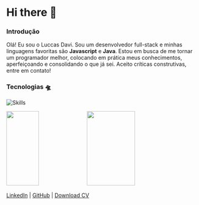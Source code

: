 # Hi there 🖖
### Introdução
Olá! Eu sou o Luccas Davi. Sou um desenvolvedor full-stack e minhas linguagens favoritas são **Javascript** e **Java**.
Estou em busca de me tornar um programador melhor, colocando em prática meus conhecimentos, aperfeiçoando e consolidando o que já sei. Aceito críticas construtivas, entre em contato!

### Tecnologias 🛸

![Skills](https://skillicons.dev/icons?i=js,html,css,git,py,java,php,figma)

<div align="left">
<img width="41%" height="195px" src="https://github-readme-stats.vercel.app/api?username=davittiw&theme=transparent&show_icons=true&hide_border=true&text_color=fff&title_color=fff"/>
<img width="50%" height="195px" src="https://github-readme-stats.vercel.app/api/top-langs/?username=davittiw&layout=compact&theme=transparent&hide_border=true&text_color=fff&title_color=fff"/>
</div>

[LinkedIn](https://www.linkedin.com/in/davttiw) | [GitHub](https://github.com/davittiw) | [Download CV](https://drive.google.com/file/d/1edQhJU7k2ruTPPctdcCLJwxyM_bEsynU/view?usp=drive_link)

